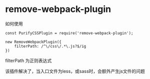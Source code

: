# remove-webpack-plugin


如何使用

```
const PurifyCSSPlugin = require('remove-webpack-plugin');

new RemoveWebpackPlugin({
    filterPath: /^\/css\/.*\.js?$/ig
})
```

filterPath 为正则表达式

该插件解决了，当入口文件为less，或sass时，会额外产生js文件的问题